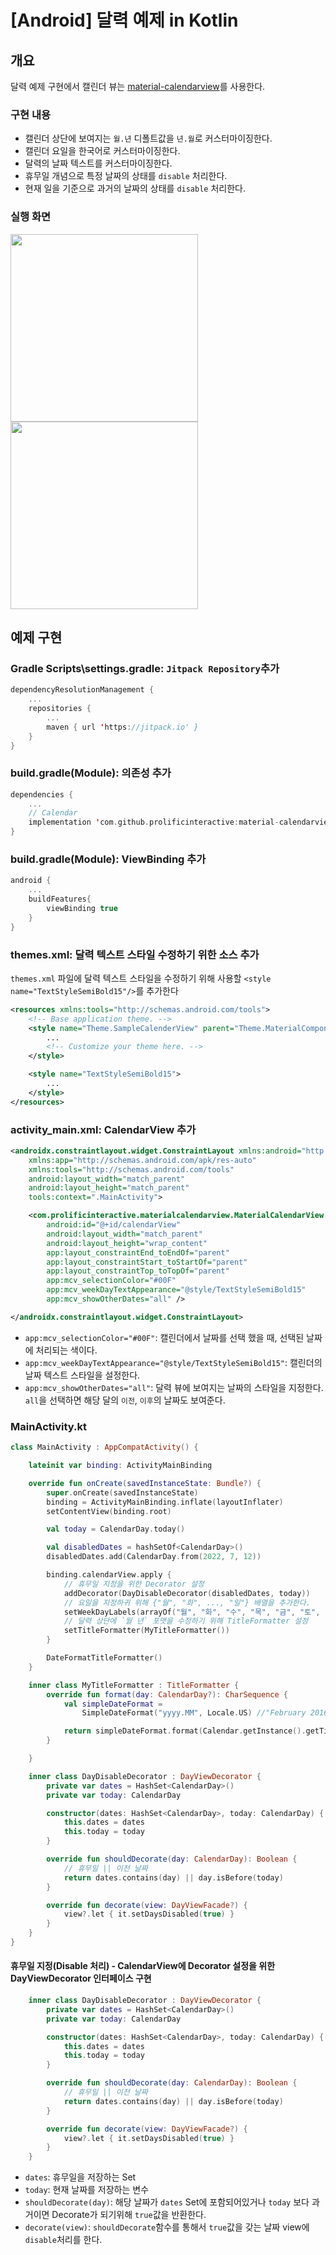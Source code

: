 # [Android] 달력 예제 in Kotlin

## 개요

<p>
  
달력 예제 구현에서 캘린더 뷰는 [material-calendarview](https://github.com/prolificinteractive/material-calendarview)를 사용한다.  
  
</p>

### 구현 내용

- 캘린더 상단에 보여지는 `월.년` 디폴트값을 `년.월`로 커스터마이징한다.
- 캘린더 요일을 한국어로 커스터마이징한다.
- 달력의 날짜 텍스트를 커스터마이징한다.
- 휴무일 개념으로 특정 날짜의 상태를 `disable` 처리한다.
- 현재 일을 기준으로 과거의 날짜의 상태를 `disable` 처리한다.

### 실행 화면

<p>
  <img src="https://user-images.githubusercontent.com/40654227/177912198-15bf228b-aa7a-4da5-9282-6b7b0aae2750.png" height=300 align+"left" />
  <img src="https://user-images.githubusercontent.com/40654227/177912218-e0e160ea-1868-4461-a976-78a08b5a488e.png" height=300 align+"center" />
</p>  
  


## 예제 구현
### Gradle Scripts\settings.gradle: `Jitpack Repository`추가
``` kotlin
dependencyResolutionManagement {
    ...
    repositories {
        ...
        maven { url 'https://jitpack.io' }
    }
}
```

### build.gradle(Module): 의존성 추가
``` kotlin
dependencies {
    ...
    // Calendar
    implementation 'com.github.prolificinteractive:material-calendarview:2.0.1'
}
```

### build.gradle(Module): ViewBinding 추가
``` kotlin
android {
    ...
    buildFeatures{
        viewBinding true
    }
}
```

### themes.xml: 달력 텍스트 스타일 수정하기 위한 소스 추가
`themes.xml` 파일에 달력 텍스트 스타일을 수정하기 위해 사용할 `<style name="TextStyleSemiBold15"/>`를 추가한다
``` xml
<resources xmlns:tools="http://schemas.android.com/tools">
    <!-- Base application theme. -->
    <style name="Theme.SampleCalenderView" parent="Theme.MaterialComponents.DayNight.DarkActionBar">
        ...
        <!-- Customize your theme here. -->
    </style>

    <style name="TextStyleSemiBold15">
        ...
    </style>
</resources>
```

### activity_main.xml: CalendarView 추가
``` xml
<androidx.constraintlayout.widget.ConstraintLayout xmlns:android="http://schemas.android.com/apk/res/android"
    xmlns:app="http://schemas.android.com/apk/res-auto"
    xmlns:tools="http://schemas.android.com/tools"
    android:layout_width="match_parent"
    android:layout_height="match_parent"
    tools:context=".MainActivity">

    <com.prolificinteractive.materialcalendarview.MaterialCalendarView
        android:id="@+id/calendarView"
        android:layout_width="match_parent"
        android:layout_height="wrap_content"
        app:layout_constraintEnd_toEndOf="parent"
        app:layout_constraintStart_toStartOf="parent"
        app:layout_constraintTop_toTopOf="parent"
        app:mcv_selectionColor="#00F"
        app:mcv_weekDayTextAppearance="@style/TextStyleSemiBold15"
        app:mcv_showOtherDates="all" />

</androidx.constraintlayout.widget.ConstraintLayout>
```

 - `app:mcv_selectionColor="#00F"`: 캘린더에서 날짜를 선택 했을 때, 선택된 날짜에 처리되는 색이다.
 - `app:mcv_weekDayTextAppearance="@style/TextStyleSemiBold15"`: 캘린더의 날짜 텍스트 스타일을 설정한다.
 - `app:mcv_showOtherDates="all"`: 달력 뷰에 보여지는 날짜의 스타일을 지정한다. `all`을 선택하면 해당 달의 `이전`, `이후`의 날짜도 보여준다.

### MainActivity.kt
``` kotlin
class MainActivity : AppCompatActivity() {

    lateinit var binding: ActivityMainBinding

    override fun onCreate(savedInstanceState: Bundle?) {
        super.onCreate(savedInstanceState)
        binding = ActivityMainBinding.inflate(layoutInflater)
        setContentView(binding.root)

        val today = CalendarDay.today()

        val disabledDates = hashSetOf<CalendarDay>()
        disabledDates.add(CalendarDay.from(2022, 7, 12))

        binding.calendarView.apply {
            // 휴무일 지정을 위한 Decorator 설정
            addDecorator(DayDisableDecorator(disabledDates, today))
            // 요일을 지정하귀 위해 {"월", "화", ..., "일"} 배열을 추가한다.
            setWeekDayLabels(arrayOf("월", "화", "수", "목", "금", "토", "일"))
            // 달력 상단에 `월 년` 포맷을 수정하기 위해 TitleFormatter 설정
            setTitleFormatter(MyTitleFormatter())
        }

        DateFormatTitleFormatter()
    }

    inner class MyTitleFormatter : TitleFormatter {
        override fun format(day: CalendarDay?): CharSequence {
            val simpleDateFormat =
                SimpleDateFormat("yyyy.MM", Locale.US) //"February 2016" format

            return simpleDateFormat.format(Calendar.getInstance().getTime())
        }

    }

    inner class DayDisableDecorator : DayViewDecorator {
        private var dates = HashSet<CalendarDay>()
        private var today: CalendarDay

        constructor(dates: HashSet<CalendarDay>, today: CalendarDay) {
            this.dates = dates
            this.today = today
        }

        override fun shouldDecorate(day: CalendarDay): Boolean {
            // 휴무일 || 이전 날짜
            return dates.contains(day) || day.isBefore(today)
        }

        override fun decorate(view: DayViewFacade?) {
            view?.let { it.setDaysDisabled(true) }
        }
    }
}
```

#### 휴무일 지정(Disable 처리) - CalendarView에 Decorator 설정을 위한 DayViewDecorator 인터페이스 구현
``` kotlin
    inner class DayDisableDecorator : DayViewDecorator {
        private var dates = HashSet<CalendarDay>()
        private var today: CalendarDay

        constructor(dates: HashSet<CalendarDay>, today: CalendarDay) {
            this.dates = dates
            this.today = today
        }

        override fun shouldDecorate(day: CalendarDay): Boolean {
            // 휴무일 || 이전 날짜
            return dates.contains(day) || day.isBefore(today)
        }

        override fun decorate(view: DayViewFacade?) {
            view?.let { it.setDaysDisabled(true) }
        }
    }
```

 - `dates`: 휴무일을 저장하는 Set
 - `today`: 현재 날짜를 저장하는 변수
 - `shouldDecorate(day)`: 해당 날짜가 `dates` Set에 포함되어있거나 `today` 보다 과거이면 Decorate가 되기위해 `true`값을 반환한다.
 - `decorate(view)`: `shouldDecorate`함수를 통해서 `true`값을 갖는 날짜 view에 `disable`처리를 한다.



